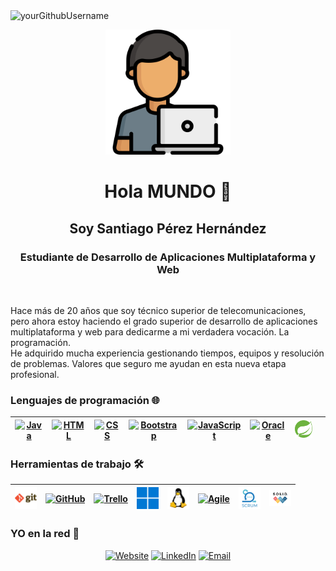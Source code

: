<img src="https://komarev.com/ghpvc/?username=SPHYdebbuger" alt="yourGithubUsername" />
<p align="center">
 <img width="200px" src="https://github.com/SPHYdebugger/SPHYdebugger/blob/main/programador.png">
<h1 align="center"> Hola MUNDO 👋</h1>
<h2 align="center"> Soy Santiago Pérez Hernández</h2>
<h3 align="center">Estudiante de Desarrollo de Aplicaciones Multiplataforma y Web</h3>
</p>
<br>
<p>
Hace más de 20 años que soy técnico superior de telecomunicaciones, pero ahora estoy haciendo el grado superior de desarrollo de aplicaciones multiplataforma y web para dedicarme a mi verdadera vocación. La programación.
<br>
He adquirido mucha experiencia gestionando tiempos, equipos y resolución de problemas. Valores que seguro me ayudan en esta nueva etapa profesional.
</p>

### Lenguajes de programación 🌐

| [<img src="https://github.com/SPHYdebugger/SPHYdebugger/assets/125799476/5fbf199d-8840-450b-aa8a-d9f215eeb373" alt="Java" width="35">](https://www.java.com/) | [<img src="https://github.com/SPHYdebugger/SPHYdebugger/assets/125799476/7017834c-4c47-4dbb-b013-83323c209586" alt="HTML" width="35">](https://developer.mozilla.org/en-US/docs/Web/HTML)  | [<img src="https://github.com/SPHYdebugger/SPHYdebugger/assets/125799476/4844e6d8-4e0b-4c34-bf64-fb1ce75a4abf" alt="CSS" width="35">](https://developer.mozilla.org/en-US/docs/Web/CSS)  |  [<img src="https://github.com/SPHYdebugger/SPHYdebugger/assets/125799476/69e5a875-49b8-40d4-88dd-433733e66ec8" alt="Bootstrap" width="35">](https://getbootstrap.com/) |  [<img src="https://github.com/SPHYdebugger/SPHYdebugger/assets/125799476/bab29708-14a1-468b-8ebf-06d307468d00" alt="JavaScript" width="35">](https://developer.mozilla.org/en-US/docs/Web/JavaScript) | [<img src="https://github.com/SPHYdebugger/SPHYdebugger/assets/125799476/b6206b2a-64fb-4e63-9ec9-68c622def54a" alt="Oracle" width="35">](https://www.oracle.com/) | [<img src="https://github.com/SPHYdebugger/SPHYdebugger/blob/main/spring-2.svg" width="35">](https://spring.io/) ||
|---|---|---|---|---|---|---|---|


### Herramientas de trabajo 🛠️

| [<img src="https://raw.githubusercontent.com/github/explore/80688e429a7d4ef2fca1e82350fe8e3517d3494d/topics/git/git.png" alt="Git" width="35">](https://git-scm.com/) |  [<img src="https://github.githubassets.com/images/modules/logos_page/GitHub-Mark.png" alt="GitHub" width="35">](https://github.com/) | [<img src="https://cdn-icons-png.flaticon.com/128/7131/7131117.png" alt="Trello" width="35">](https://trello.com/) | [<img src="https://raw.githubusercontent.com/github/explore/80688e429a7d4ef2fca1e82350fe8e3517d3494d/topics/windows/windows.png" alt="Windows" width="35">](https://www.microsoft.com/windows/) | [<img src="https://raw.githubusercontent.com/github/explore/80688e429a7d4ef2fca1e82350fe8e3517d3494d/topics/linux/linux.png" alt="Linux" width="35">](https://www.linux.org/)  |  [<img src="https://cdn-icons-png.flaticon.com/128/10435/10435128.png" alt="Agile" width="35">](https://www.agilealliance.org/) | [<img src="https://github.com/SPHYdebugger/SPHYdebugger/blob/main/SCRUM.png" alt="Scrum" width="35">](https://www.agilealliance.org/) | [<img src="https://github.com/SPHYdebugger/SPHYdebugger/blob/main/solid.png" alt="SOLID" width="35">]([https://es.wikipedia.org/wiki/SOLID) | 
|---|---|---|---|---|---|---|---|

### YO en la red 👤		

<p align="center">
<a href="#" target="blank"><img alt="Website" src="https://img.shields.io/badge/Website-En desarrollo-blue?style=flat&logo=google-chrome"></a>
<a href="https://www.linkedin.com/in/santiagoperezhernandez/" target="blank"><img alt="LinkedIn" src="https://img.shields.io/badge/LinkedIn-SPHY-blue?style=flat&logo=linkedin"></a>
<a href="mailto:yourEmail@gmail.com"><img alt="Email" src="https://img.shields.io/badge/Email-sphy.debugger@gmail.com-blue?style=flat&logo=gmail"></a>
</p>


